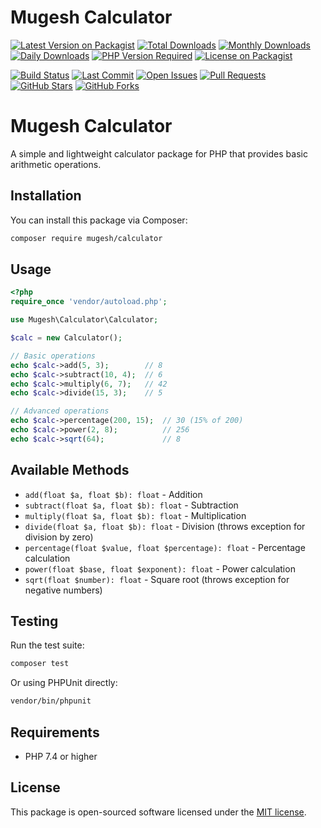 # Mugesh Calculator

<!-- 🐘 Packagist Badges (for mugesh/calculator) -->
[![Latest Version on Packagist](https://img.shields.io/packagist/v/mugesh/calculator.svg?style=flat-square)](https://packagist.org/packages/mugesh/calculator)
[![Total Downloads](https://img.shields.io/packagist/dt/mugesh/calculator.svg?style=flat-square)](https://packagist.org/packages/mugesh/calculator)
[![Monthly Downloads](https://img.shields.io/packagist/dm/mugesh/calculator.svg?style=flat-square)](https://packagist.org/packages/mugesh/calculator)
[![Daily Downloads](https://img.shields.io/packagist/dd/mugesh/calculator.svg?style=flat-square)](https://packagist.org/packages/mugesh/calculator)
[![PHP Version Required](https://img.shields.io/packagist/php-v/mugesh/calculator.svg?style=flat-square)](https://packagist.org/packages/mugesh/calculator)
[![License on Packagist](https://img.shields.io/packagist/l/mugesh/calculator.svg?style=flat-square)](https://packagist.org/packages/mugesh/calculator)

<!-- 🐱 GitHub Badges (for mugesh23102001/learning) -->
[![Build Status](https://github.com/mugesh23102001/learning/actions/workflows/test.yml/badge.svg)](https://github.com/mugesh23102001/learning/actions)
[![Last Commit](https://img.shields.io/github/last-commit/mugesh23102001/learning.svg?style=flat-square)](https://github.com/mugesh23102001/learning/commits)
[![Open Issues](https://img.shields.io/github/issues/mugesh23102001/learning.svg?style=flat-square)](https://github.com/mugesh23102001/learning/issues)
[![Pull Requests](https://img.shields.io/github/issues-pr/mugesh23102001/learning.svg?style=flat-square)](https://github.com/mugesh23102001/learning/pulls)
[![GitHub Stars](https://img.shields.io/github/stars/mugesh23102001/learning.svg?style=flat-square)](https://github.com/mugesh23102001/learning/stargazers)
[![GitHub Forks](https://img.shields.io/github/forks/mugesh23102001/learning.svg?style=flat-square)](https://github.com/mugesh23102001/learning/network)



# Mugesh Calculator

A simple and lightweight calculator package for PHP that provides basic arithmetic operations.

## Installation

You can install this package via Composer:

```bash
composer require mugesh/calculator
```

## Usage

```php
<?php
require_once 'vendor/autoload.php';

use Mugesh\Calculator\Calculator;

$calc = new Calculator();

// Basic operations
echo $calc->add(5, 3);        // 8
echo $calc->subtract(10, 4);  // 6
echo $calc->multiply(6, 7);   // 42
echo $calc->divide(15, 3);    // 5

// Advanced operations
echo $calc->percentage(200, 15);  // 30 (15% of 200)
echo $calc->power(2, 8);          // 256
echo $calc->sqrt(64);             // 8
```

## Available Methods

- `add(float $a, float $b): float` - Addition
- `subtract(float $a, float $b): float` - Subtraction
- `multiply(float $a, float $b): float` - Multiplication
- `divide(float $a, float $b): float` - Division (throws exception for division by zero)
- `percentage(float $value, float $percentage): float` - Percentage calculation
- `power(float $base, float $exponent): float` - Power calculation
- `sqrt(float $number): float` - Square root (throws exception for negative numbers)

## Testing

Run the test suite:

```bash
composer test
```

Or using PHPUnit directly:

```bash
vendor/bin/phpunit
```

## Requirements

- PHP 7.4 or higher

## License

This package is open-sourced software licensed under the [MIT license](LICENSE).
